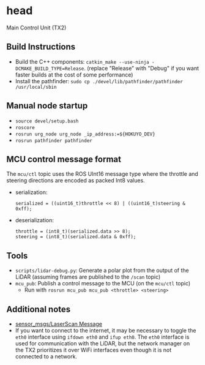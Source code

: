 # head
Main Control Unit (TX2)

## Build Instructions

- Build the C++ components: `catkin_make --use-ninja -DCMAKE_BUILD_TYPE=Release`. (replace "Release" with "Debug" if you want faster builds at the cost of some performance)
- Install the pathfinder: `sudo cp ./devel/lib/pathfinder/pathfinder /usr/local/sbin`

## Manual node startup

- `source devel/setup.bash`
- `roscore`
- `rosrun urg_node urg_node _ip_address:=${HOKUYO_DEV}`
- `rosrun pathfinder pathfinder`

## MCU control message format

The `mcu/ctl` topic uses the ROS UInt16 message type where the throttle and steering directions are encoded as packed Int8 values.
- serialization:
  ```
  serialized = ((uint16_t)throttle << 8) | ((uint16_t)steering & 0xff);
  ```
- deserialization:
  ```
  throttle = (int8_t)(serialized.data >> 8);
  steering = (int8_t)(serialized.data & 0xff);
  ```

## Tools

- `scripts/lidar-debug.py`: Generate a polar plot from the output of the LiDAR (assuming frames are published to the `/scan` topic)
- `mcu_pub`: Publish a control message to the MCU (on the `mcu/ctl` topic)
  - Run with `rosrun mcu_pub mcu_pub <throttle> <steering>`

## Additional notes

- [sensor_msgs/LaserScan Message](http://docs.ros.org/en/api/sensor_msgs/html/msg/LaserScan.html)
- If you want to connect to the internet, it may be necessary to toggle the `eth0` interface using `ifdown eth0` and `ifup eth0`. The `eth0` interface is used for communication with the LiDAR, but the network manager on the TX2 prioritizes it over WiFi interfaces even though it is not connected to a network.
